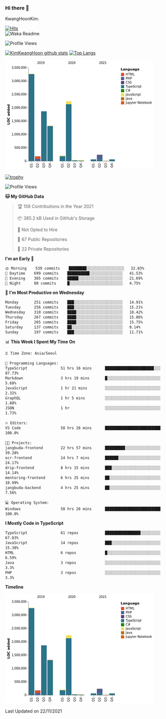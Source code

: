 ### Hi there 👋

KwangHoonKim.

[![Hits](https://hits.seeyoufarm.com/api/count/incr/badge.svg?url=https%3A%2F%2Fgithub.com%2Frhkdgns95)](https://hits.seeyoufarm.com)  
![Waka Readme](https://github.com/rhkdgns95/rhkdgns95/workflows/Waka%20Readme/badge.svg)

![Profile Views](http://img.shields.io/badge/Profile%20Views-0-blue)

[![KimKwangHoon github stats](https://github-readme-stats.vercel.app/api?username=rhkdgns95&show_icons=true)](https://github.com/rhkdgns95/github-readme-stats)   [![Top Langs](https://github-readme-stats.vercel.app/api/top-langs/?username=rhkdgns95&layout=compact)](https://github.com/rhkdgns95/github-readme-stats)   


![Chart not found](https://raw.githubusercontent.com/rhkdgns95/rhkdgns95/master/charts/bar_graph.png) 

[![trophy](https://github-profile-trophy.vercel.app/?username=rhkdgns95)](https://github.com/rhkdgns95/github-profile-trophy)

<!--START_SECTION:waka-->
![Profile Views](http://img.shields.io/badge/Profile%20Views-0-blue)

**🐱 My GitHub Data** 

> 🏆 158 Contributions in the Year 2021
 > 
> 📦 385.2 kB Used in GitHub's Storage 
 > 
> 🚫 Not Opted to Hire
 > 
> 📜 67 Public Repositories 
 > 
> 🔑 22 Private Repositories  
 > 
**I'm an Early 🐤** 

```text
🌞 Morning    539 commits    ████████░░░░░░░░░░░░░░░░░   32.03% 
🌆 Daytime    699 commits    ██████████░░░░░░░░░░░░░░░   41.53% 
🌃 Evening    365 commits    █████░░░░░░░░░░░░░░░░░░░░   21.69% 
🌙 Night      80 commits     █░░░░░░░░░░░░░░░░░░░░░░░░   4.75%

```
📅 **I'm Most Productive on Wednesday** 

```text
Monday       251 commits    ███░░░░░░░░░░░░░░░░░░░░░░   14.91% 
Tuesday      256 commits    ███░░░░░░░░░░░░░░░░░░░░░░   15.21% 
Wednesday    310 commits    ████░░░░░░░░░░░░░░░░░░░░░   18.42% 
Thursday     267 commits    ████░░░░░░░░░░░░░░░░░░░░░   15.86% 
Friday       265 commits    ████░░░░░░░░░░░░░░░░░░░░░   15.75% 
Saturday     137 commits    ██░░░░░░░░░░░░░░░░░░░░░░░   8.14% 
Sunday       197 commits    ███░░░░░░░░░░░░░░░░░░░░░░   11.71%

```


📊 **This Week I Spent My Time On** 

```text
⌚︎ Time Zone: Asia/Seoul

💬 Programming Languages: 
TypeScript               51 hrs 16 mins      ██████████████████████░░░   87.73% 
Markdown                 3 hrs 19 mins       █░░░░░░░░░░░░░░░░░░░░░░░░   5.68% 
JavaScript               1 hr 21 mins        ░░░░░░░░░░░░░░░░░░░░░░░░░   2.32% 
GraphQL                  1 hr 5 mins         ░░░░░░░░░░░░░░░░░░░░░░░░░   1.88% 
JSON                     1 hr                ░░░░░░░░░░░░░░░░░░░░░░░░░   1.73%

🔥 Editors: 
VS Code                  58 hrs 26 mins      █████████████████████████   100.0%

🐱‍💻 Projects: 
jangbuda-frontend        22 hrs 57 mins      █████████░░░░░░░░░░░░░░░░   39.28% 
ocr-frontend             14 hrs 7 mins       ██████░░░░░░░░░░░░░░░░░░░   24.17% 
drip-frontend            8 hrs 15 mins       ███░░░░░░░░░░░░░░░░░░░░░░   14.14% 
mentoring-frontend       6 hrs 25 mins       ██░░░░░░░░░░░░░░░░░░░░░░░   10.99% 
jangbuda-backend         4 hrs 25 mins       ██░░░░░░░░░░░░░░░░░░░░░░░   7.56%

💻 Operating System: 
Windows                  58 hrs 26 mins      █████████████████████████   100.0%

```

**I Mostly Code in TypeScript** 

```text
TypeScript               61 repos            ████████████████░░░░░░░░░   67.03% 
JavaScript               14 repos            ███░░░░░░░░░░░░░░░░░░░░░░   15.38% 
HTML                     6 repos             █░░░░░░░░░░░░░░░░░░░░░░░░   6.59% 
Java                     3 repos             ░░░░░░░░░░░░░░░░░░░░░░░░░   3.3% 
PHP                      3 repos             ░░░░░░░░░░░░░░░░░░░░░░░░░   3.3%

```


**Timeline**

![Chart not found](https://raw.githubusercontent.com/rhkdgns95/rhkdgns95/master/charts/bar_graph.png) 


 Last Updated on 22/11/2021
<!--END_SECTION:waka-->
